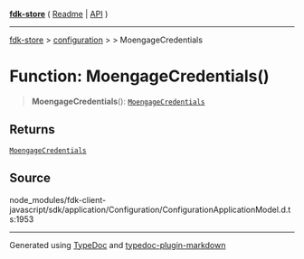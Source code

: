 [**fdk-store**](../../../README.md) ( [Readme](../../../README.md) \| [API](../../../API.md) )

---

[fdk-store](../../../API.md) > [configuration](../../README.md) > [<internal>](../README.md) > MoengageCredentials

# Function: MoengageCredentials()

> **MoengageCredentials**(): [`MoengageCredentials`](../type-aliases/type-alias.MoengageCredentials.md)

## Returns

[`MoengageCredentials`](../type-aliases/type-alias.MoengageCredentials.md)

## Source

node_modules/fdk-client-javascript/sdk/application/Configuration/ConfigurationApplicationModel.d.ts:1953

---

Generated using [TypeDoc](https://typedoc.org/) and [typedoc-plugin-markdown](https://www.npmjs.com/package/typedoc-plugin-markdown)
